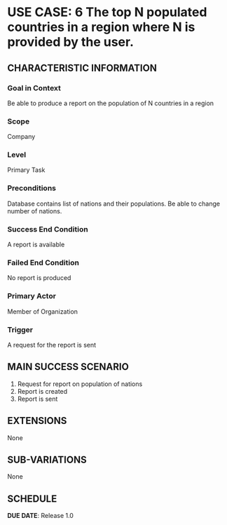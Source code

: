 # USE CASE: 6 The top N populated countries in a region where N is provided by the user.

## CHARACTERISTIC INFORMATION

### Goal in Context

Be able to produce a report on the population of N countries in a region

### Scope

Company

### Level

Primary Task

### Preconditions

Database contains list of nations and their populations.
Be able to change number of nations.

### Success End Condition

A report is available

### Failed End Condition

No report is produced

### Primary Actor

Member of Organization

### Trigger

A request for the report is sent

## MAIN SUCCESS SCENARIO

1. Request for report on population of nations
2. Report is created
3. Report is sent

## EXTENSIONS

None

## SUB-VARIATIONS

None

## SCHEDULE

**DUE DATE**: Release 1.0
